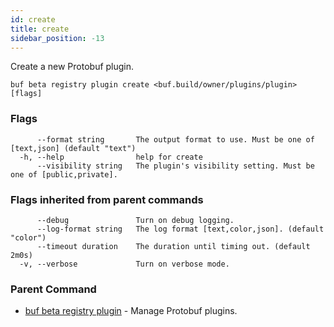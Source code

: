 ```yaml
---
id: create
title: create
sidebar_position: -13
---
```

Create a new Protobuf plugin.

```
buf beta registry plugin create <buf.build/owner/plugins/plugin> [flags]
```

### Flags

```
      --format string       The output format to use. Must be one of [text,json] (default "text")
  -h, --help                help for create
      --visibility string   The plugin's visibility setting. Must be one of [public,private].
```

### Flags inherited from parent commands

```
      --debug               Turn on debug logging.
      --log-format string   The log format [text,color,json]. (default "color")
      --timeout duration    The duration until timing out. (default 2m0s)
  -v, --verbose             Turn on verbose mode.
```

### Parent Command

* [buf beta registry plugin](../plugin.md)	 - Manage Protobuf plugins.

